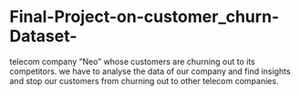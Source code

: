 # Final-Project-on-customer_churn-Dataset-
telecom company “Neo” whose customers are churning out to its competitors. we have to analyse the data of our company and find insights and stop our customers from churning out to other telecom companies.
